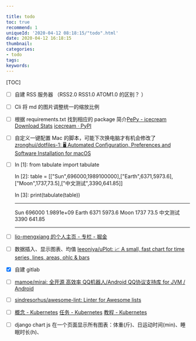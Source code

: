 ```yaml
---

title: todo
toc: true
recommend: 1
uniqueId: '2020-04-12 08:18:15/"todo".html'
date: 2020-04-12 16:18:15
thumbnail:
categories:
- todo
tags:
keywords:
---
```


[TOC]

<!--more-->

- [ ] 自建 RSS 服务器 （RSS2.0 RSS1.0 ATOM1.0 的区别？ ）

- [ ] Cli 将 md 的图片调整统一的缩放比例

- [ ] 根据 requirements.txt 找到相应的 package 简介[PePy - icecream Download Stats](https://pepy.tech/project/icecream)
  [icecream · PyPI](https://pypi.org/project/icecream/)

- [ ] 自定义一键配置 Mac 的脚本，可能下次换电脑才有机会修改了 [zronghui/dotfiles-1: 🖥️ Automated Configuration, Preferences and Software Installation for macOS](https://github.com/zronghui/dotfiles-1)

- [ ] In [1]: from tabulate import tabulate

  In [2]: table = [["Sun",696000,1989100000],["Earth",6371,5973.6],["Moon",1737,73.5],["中文测试",3390,641.85]]

  In [3]: print(tabulate(table))
  --------  ------  -------------
  Sun       696000     1.9891e+09
  Earth       6371  5973.6
  Moon        1737    73.5
  中文测试    3390   641.85

  --------  ------  -------------

- [ ] [lio-mengxiang 的个人主页 - 专栏 - 掘金](https://juejin.im/user/5a17ea7f51882575d42f1211/posts)

- [ ] 数据插入、显示图表、均值 [leeoniya/uPlot: 📈 A small, fast chart for time series, lines, areas, ohlc & bars](https://github.com/leeoniya/uPlot)

- [x] 自建 gitlab

- [ ] [mamoe/mirai: 全开源 高效率 QQ机器人/Android QQ协议支持库 for JVM / Android](https://github.com/mamoe/mirai)

- [ ] [sindresorhus/awesome-lint: Linter for Awesome lists](https://github.com/sindresorhus/awesome-lint)

- [ ] [概念 - Kubernetes](https://kubernetes.io/zh/docs/concepts/)
  [任务 - Kubernetes](https://kubernetes.io/zh/docs/tasks/)
  [教程 - Kubernetes](https://kubernetes.io/zh/docs/tutorials/)

- [ ] django chart js 在一个页面显示所有图表：体重(斤)、日运动时间(min)、睡眠时长(h)、
